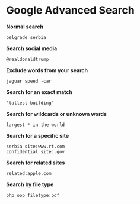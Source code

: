 # Google Advanced Search

**Normal search**

`belgrade serbia`

**Search social media**

`@realdonaldtrump`

**Exclude words from your search**

`jaguar speed -car`

**Search for an exact match**

`"tallest building"`

**Search for wildcards or unknown words**

`largest * in the world`

**Search for a specific site**

```
serbia site:www.rt.com
confidential site:.gov
```

**Search for related sites**

`related:apple.com`

**Search by file type**

`php oop filetype:pdf`
